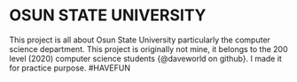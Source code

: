 # OSUN STATE UNIVERSITY
This project is all about Osun State University particularly the computer science department. This project is originally not mine, it belongs to the 200 level (2020) computer science students {@daveworld on github}.
I made it for practice purpose. #HAVEFUN
